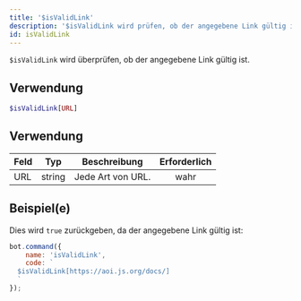```yaml
---
title: '$isValidLink'
description: '$isValidLink wird prüfen, ob der angegebene Link gültig ist.'
id: isValidLink
---
```


`$isValidLink` wird überprüfen, ob der angegebene Link gültig ist.

## Verwendung

```php
$isValidLink[URL]
```

## Verwendung

| Feld | Typ    | Beschreibung      | Erforderlich |
| ---- | ------ | ----------------- |:------------:|
| URL  | string | Jede Art von URL. |     wahr     |

## Beispiel(e)

Dies wird `true` zurückgeben, da der angegebene Link gültig ist:

```javascript
bot.command({
    name: 'isValidLink',
    code: `
  $isValidLink[https://aoi.js.org/docs/]
  `
});
```
